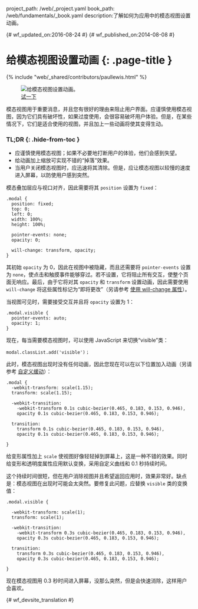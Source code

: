 project_path: /web/_project.yaml
book_path: /web/fundamentals/_book.yaml
description:了解如何为应用中的模态视图设置动画。

{# wf_updated_on:2016-08-24 #}
{# wf_published_on:2014-08-08 #}

# 给模态视图设置动画 {: .page-title }

{% include "web/_shared/contributors/paullewis.html" %}

<div class="attempt-right">
  <figure>
    <img src="images/dont-press.gif" alt="给模态视图设置动画。" />
    <figcaption>
      <a href="https://googlesamples.github.io/web-fundamentals/fundamentals/design-and-ui/animations/modal-view-animation.html" target="_blank" class="external">试一下</a>
    </figcaption>
  </figure>
</div>

模态视图用于重要消息，并且您有很好的理由来阻止用户界面。应谨慎使用模态视图，因为它们具有破坏性，如果过度使用，会很容易破坏用户体验。但是，在某些情况下，它们是适合使用的视图，并且加上一些动画将使其变得生动。

### TL;DR {: .hide-from-toc }
* 应谨慎使用模态视图；如果不必要地打断用户的体验，他们会感到失望。
* 给动画加上缩放可实现不错的“掉落”效果。
* 当用户关闭模态视图时，应迅速将其清除。但是，应让模态视图以较慢的速度进入屏幕，以防使用户感到突然。

<div class="clearfix"></div>

模态叠加层应与视口对齐，因此需要将其 `position` 设置为 `fixed`：


    .modal {
      position: fixed;
      top: 0;
      left: 0;
      width: 100%;
      height: 100%;
    
      pointer-events: none;
      opacity: 0;
    
      will-change: transform, opacity;
    }
    

其初始 `opacity` 为 0，因此在视图中被隐藏，而且还需要将 `pointer-events` 设置为 `none`，使点击和触摸事件能够穿过。若不设置，它将阻止所有交互，使整个页面无响应。最后，由于它将对其 `opacity` 和 `transform` 设置动画，因此需要使用 `will-change` 将这些属性标记为“即将更改”（另请参考 [使用 will-change 属性](animations-and-performance#using-the-will-change-property)）。

当视图可见时，需要接受交互并且将 `opacity` 设置为 1：


    .modal.visible {
      pointer-events: auto;
      opacity: 1;
    }
    

现在，每当需要模态视图时，可以使用 JavaScript 来切换“visible”类：


    modal.classList.add('visible')；
    

此时，模态视图出现时没有任何动画，因此您现在可以在以下位置加入动画（另请参考 [自定义缓动](custom-easing)）：



    .modal {
      -webkit-transform: scale(1.15);
      transform: scale(1.15);
    
      -webkit-transition:
        -webkit-transform 0.1s cubic-bezier(0.465, 0.183, 0.153, 0.946),
        opacity 0.1s cubic-bezier(0.465, 0.183, 0.153, 0.946);
    
      transition:
        transform 0.1s cubic-bezier(0.465, 0.183, 0.153, 0.946),
        opacity 0.1s cubic-bezier(0.465, 0.183, 0.153, 0.946);
    
    }
    

给变形属性加上 `scale` 使视图好像轻轻掉到屏幕上，这是一种不错的效果。同时给变形和透明度属性应用默认变换，采用自定义曲线和 0.1 秒持续时间。

这个持续时间很短，但在用户消除视图并且希望返回应用时，效果非常好。缺点是：模态视图在出现时可能会太突然。要修复此问题，应替换 `visible` 类的变换值：


    .modal.visible {
    
      -webkit-transform: scale(1);
      transform: scale(1);
    
      -webkit-transition:
        -webkit-transform 0.3s cubic-bezier(0.465, 0.183, 0.153, 0.946),
        opacity 0.3s cubic-bezier(0.465, 0.183, 0.153, 0.946);
    
      transition:
        transform 0.3s cubic-bezier(0.465, 0.183, 0.153, 0.946),
        opacity 0.3s cubic-bezier(0.465, 0.183, 0.153, 0.946);
    
    }
    

现在模态视图用 0.3 秒时间进入屏幕，没那么突然，但是会快速消除，这样用户会喜欢。





{# wf_devsite_translation #}
